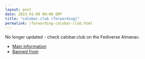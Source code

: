 ```yaml
---
layout: post
date: 2023-01-09 00:00 GMT
title: "calobar.club (forwarding)"
permalink: /forwarding-calobar-club.html
---
```


No longer updated - check calobar.club on the Fediverse Almanac.

* [Main information](https://www.fediversealmanac.com/api/v1/instances/calobar.club)
* [Banned from](https://www.fediversealmanac.com/api/v1/instances/calobar.club/banned_from)

